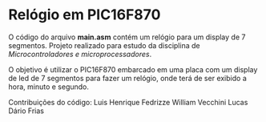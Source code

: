 # Relógio em PIC16F870

O código do arquivo **main.asm** contém um relógio para um display de 7 segmentos.
Projeto realizado para estudo da disciplina de *Microcontroladores e microprocessadores*.

O objetivo é utilizar o PIC16F870 embarcado em uma placa com um display de led de 7 segmentos para fazer um relógio, onde terá de ser
exibido a hora, minuto e segundo.

Contribuições do código:
Luis Henrique Fedrizze
William Vecchini
Lucas Dário Frias
